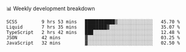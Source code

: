 📊 Weekly development breakdown
<!--START_SECTION:waka-->
```text
SCSS         9 hrs 53 mins   ███████████▒░░░░░░░░░░░░░   45.70 % 
Liquid       7 hrs 35 mins   ████████▓░░░░░░░░░░░░░░░░   35.07 % 
TypeScript   2 hrs 42 mins   ███░░░░░░░░░░░░░░░░░░░░░░   12.48 % 
JSON         42 mins         ▓░░░░░░░░░░░░░░░░░░░░░░░░   03.25 % 
JavaScript   32 mins         ▓░░░░░░░░░░░░░░░░░░░░░░░░   02.50 % 
```
<!--END_SECTION:waka-->
